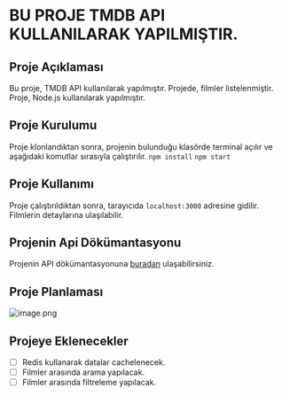 # BU PROJE TMDB API KULLANILARAK YAPILMIŞTIR.

## Proje Açıklaması
Bu proje, TMDB API kullanılarak yapılmıştır. Projede, filmler listelenmiştir. Proje, Node.js kullanılarak yapılmıştır.



## Proje Kurulumu
Proje klonlandıktan sonra, projenin bulunduğu klasörde terminal açılır ve aşağıdaki komutlar sırasıyla çalıştırılır.
```npm install```
```npm start```

## Proje Kullanımı
Proje çalıştırıldıktan sonra, tarayıcıda ```localhost:3000``` adresine gidilir. Filmlerin detaylarına ulaşılabilir.

## Projenin Api Dökümantasyonu
Projenin API dökümantasyonuna [buradan](https://documenter.getpostman.com/view/23399384/2s9Yyy9z42) ulaşabilirsiniz.

## Proje Planlaması
![image.png](readMe%2Fimage.png)



## Projeye Eklenecekler
- [ ] Redis kullanarak datalar cachelenecek.
- [ ] Filmler arasında arama yapılacak.
- [ ] Filmler arasında filtreleme yapılacak.
